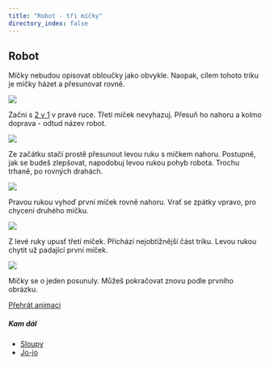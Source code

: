 ```yaml
---
title: "Robot - tři míčky"
directory_index: false
---
```


## Robot


Míčky nebudou opisovat obloučky jako obvykle. Naopak, cílem tohoto triku je míčky házet a přesunovat rovně.

![](img/m/micky-3-robota.png)

Začni s <a href="../2/2v1.html" title="Trik se dvěma míčky.">2 v 1</a> v pravé ruce. Třetí míček nevyhazuj. Přesuň ho nahoru a kolmo doprava - odtud název robot.

![](img/m/micky-3-robotc.png)

Ze začátku stačí prostě přesunout levou ruku s míčkem nahoru. Postupně, jak se budeš zlepšovat, napodobuj levou rukou pohyb robota. Trochu trhaně, po rovných drahách.

![](img/m/micky-3-robotd.png)

Pravou rukou vyhoď první míček rovně nahoru. Vrať se zpátky vpravo, pro chycení druhého míčku.

![](img/m/micky-3-robote.png)

Z levé ruky upusť třetí míček. Přichází nejobtížnější část triku. Levou rukou chytit už padající první míček.

![](img/m/micky-3-robotf.png)

Míčky se o jeden posunuly. Můžeš pokračovat znovu podle prvního obrázku.

[Přehrát animaci](/animace/carry.html "Animace")


##### Kam dál

- [Sloupy](/micky/3/sloupy.html "Házení míčků rovně nahoru")
- [Jo-jo](/micky/3/jojo.html "Obyčejné jo-jo")
